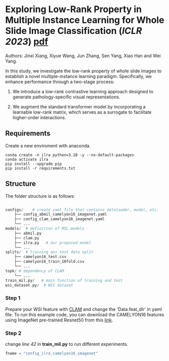 # Exploring Low-Rank Property in Multiple Instance Learning for Whole Slide Image Classification (_ICLR 2023_)  [pdf](https://openreview.net/pdf?id=01KmhBsEPFO)

Authors: Jinxi Xiang, Xiyue Wang, Jun Zhang, Sen Yang, Xiao Han and Wei Yang. 

In this study, we investigate the low-rank property of whole slide images to establish a novel multiple-instance learning paradigm. Specifically, we enhance performance through a two-stage process:

1. We introduce a low-rank contrastive learning approach designed to generate pathology-specific visual representations.

2. We augment the standard transformer model by incorporating a learnable low-rank matrix, which serves as a surrogate to facilitate higher-order interactions.

## Requirements

Create a new enviroment with anaconda.
```shell
conda create -n ilra python=3.10 -y --no-default-packages
conda activate ilra
pip install --upgrade pip
pip install -r requirements.txt
```
## Structure

The folder structure is as follows:


```python

configs/    # create yaml file that contains dataloader, model, etc.
    ├── config_abmil_camelyon16_imagenet.yaml
    ├── config_clam_camelyon16_imagenet.yaml
    └── ...
models/  # definition of MIL models
    ├── abmil.py
    ├── clam.py
    ├── ilra.py   # our proposed model
    └── ...
splits/  # training ans test data split
    ├── camelyon16_test.csv
    ├── camelyon16_train_10fold.csv
    └── ...
topk/ # dependency of CLAM
    └── ...
train_mil.py/   # main function of training and test
wsi_dataset.py/  # WSI dataset
```

### Step 1
Prepare your WSI feature with [CLAM](https://github.com/mahmoodlab/CLAM) and change the 'Data.feat_dir' in yaml file. 
To run this example code, you can download the CAMELYON16 features using ImageNet pre-trained Resnet50 from this [link](https://drive.google.com/file/d/1fJ_weyjPcpLEEVpQPwjFnZCWy_47VcRY/view?usp=sharing).

### Step 2
change _line 42_ in __train_mil.py__ to run different experiments.
```python
fname = "config_ilra_camelyon16_imagenet"
```
